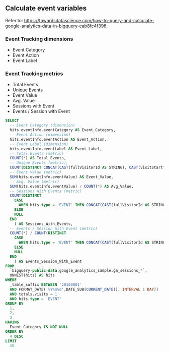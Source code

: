 ## Calculate event variables

Refer to: https://towardsdatascience.com/how-to-query-and-calculate-google-analytics-data-in-bigquery-cab8fc4f396

### Event Tracking dimensions
- Event Category
- Event Action
- Event Label
### Event Tracking metrics
- Total Events
- Unique Events
- Event Value
- Avg. Value
- Sessions with Event
- Events / Session with Event

```SQL
SELECT
  -- Event Category (dimension)
  hits.eventInfo.eventCategory AS Event_Category,
  -- Event Action (dimension)
  hits.eventInfo.eventAction AS Event_Action,
  -- Event Label (dimension)
  hits.eventInfo.eventLabel AS Event_Label,
  -- Total Events (metric)
  COUNT(*) AS Total_Events,
  -- Unique Events (metric),
  COUNT(DISTINCT CONCAT(CAST(fullVisitorId AS STRING), CAST(visitStartTime AS STRING))) AS Unique_Events,
  -- Event Value (metric)
  SUM(hits.eventInfo.eventValue) AS Event_Value,
  -- Avg. Value (metric)
  SUM(hits.eventInfo.eventValue) / COUNT(*) AS Avg_Value,
  -- Sessions With Events (metric)
  COUNT(DISTINCT
    CASE
      WHEN hits.type = 'EVENT' THEN CONCAT(CAST(fullVisitorId AS STRING), CAST(visitStartTime AS STRING))
    ELSE
    NULL
  END
    ) AS Sessions_With_Events,
  -- Events / Session With Event (metric)
  COUNT(*) / COUNT(DISTINCT
    CASE
      WHEN hits.type = 'EVENT' THEN CONCAT(CAST(fullVisitorId AS STRING), CAST(visitStartTime AS STRING))
    ELSE
    NULL
  END
    ) AS Events_Session_With_Event
FROM
  `bigquery-public-data.google_analytics_sample.ga_sessions_*`,
  UNNEST(hits) AS hits
WHERE
  _table_suffix BETWEEN '20160801'
  AND FORMAT_DATE('%Y%m%d',DATE_SUB(CURRENT_DATE(), INTERVAL 1 DAY))
  AND totals.visits = 1
  AND hits.type = 'EVENT'
GROUP BY
  1,
  2,
  3
HAVING
  Event_Category IS NOT NULL
ORDER BY
  4 DESC
LIMIT
  10

